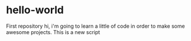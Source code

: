 # hello-world
First repository
hi, i'm going to learn a little of code in order to make some awesome projects. 
This is a new script
